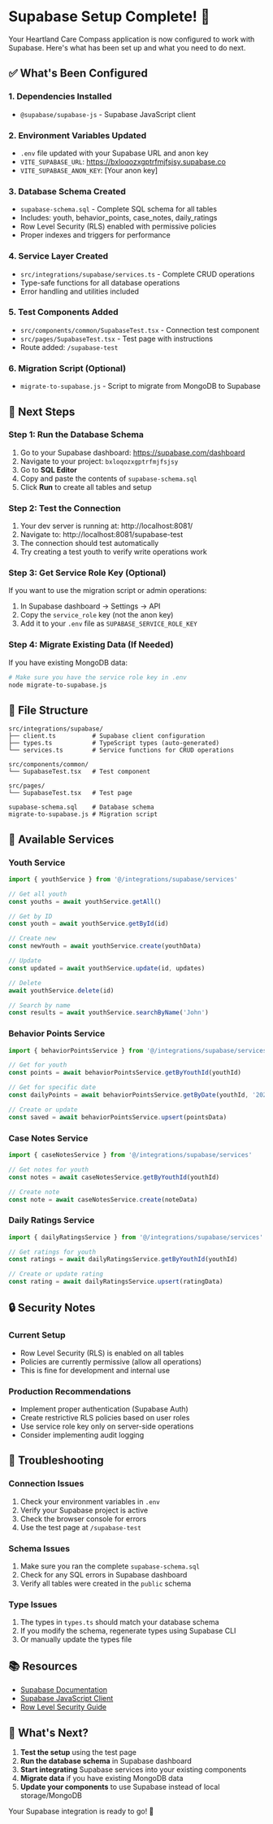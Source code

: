 # Supabase Setup Complete! 🎉

Your Heartland Care Compass application is now configured to work with Supabase. Here's what has been set up and what you need to do next.

## ✅ What's Been Configured

### 1. Dependencies Installed
- `@supabase/supabase-js` - Supabase JavaScript client

### 2. Environment Variables Updated
- `.env` file updated with your Supabase URL and anon key
- `VITE_SUPABASE_URL`: https://bxloqozxgptrfmjfsjsy.supabase.co
- `VITE_SUPABASE_ANON_KEY`: [Your anon key]

### 3. Database Schema Created
- `supabase-schema.sql` - Complete SQL schema for all tables
- Includes: youth, behavior_points, case_notes, daily_ratings
- Row Level Security (RLS) enabled with permissive policies
- Proper indexes and triggers for performance

### 4. Service Layer Created
- `src/integrations/supabase/services.ts` - Complete CRUD operations
- Type-safe functions for all database operations
- Error handling and utilities included

### 5. Test Components Added
- `src/components/common/SupabaseTest.tsx` - Connection test component
- `src/pages/SupabaseTest.tsx` - Test page with instructions
- Route added: `/supabase-test`

### 6. Migration Script (Optional)
- `migrate-to-supabase.js` - Script to migrate from MongoDB to Supabase

## 🚀 Next Steps

### Step 1: Run the Database Schema
1. Go to your Supabase dashboard: https://supabase.com/dashboard
2. Navigate to your project: `bxloqozxgptrfmjfsjsy`
3. Go to **SQL Editor**
4. Copy and paste the contents of `supabase-schema.sql`
5. Click **Run** to create all tables and setup

### Step 2: Test the Connection
1. Your dev server is running at: http://localhost:8081/
2. Navigate to: http://localhost:8081/supabase-test
3. The connection should test automatically
4. Try creating a test youth to verify write operations work

### Step 3: Get Service Role Key (Optional)
If you want to use the migration script or admin operations:
1. In Supabase dashboard → Settings → API
2. Copy the `service_role` key (not the anon key)
3. Add it to your `.env` file as `SUPABASE_SERVICE_ROLE_KEY`

### Step 4: Migrate Existing Data (If Needed)
If you have existing MongoDB data:
```bash
# Make sure you have the service role key in .env
node migrate-to-supabase.js
```

## 📁 File Structure

```
src/integrations/supabase/
├── client.ts          # Supabase client configuration
├── types.ts           # TypeScript types (auto-generated)
└── services.ts        # Service functions for CRUD operations

src/components/common/
└── SupabaseTest.tsx   # Test component

src/pages/
└── SupabaseTest.tsx   # Test page

supabase-schema.sql    # Database schema
migrate-to-supabase.js # Migration script
```

## 🔧 Available Services

### Youth Service
```typescript
import { youthService } from '@/integrations/supabase/services'

// Get all youth
const youths = await youthService.getAll()

// Get by ID
const youth = await youthService.getById(id)

// Create new
const newYouth = await youthService.create(youthData)

// Update
const updated = await youthService.update(id, updates)

// Delete
await youthService.delete(id)

// Search by name
const results = await youthService.searchByName('John')
```

### Behavior Points Service
```typescript
import { behaviorPointsService } from '@/integrations/supabase/services'

// Get for youth
const points = await behaviorPointsService.getByYouthId(youthId)

// Get for specific date
const dailyPoints = await behaviorPointsService.getByDate(youthId, '2024-01-15')

// Create or update
const saved = await behaviorPointsService.upsert(pointsData)
```

### Case Notes Service
```typescript
import { caseNotesService } from '@/integrations/supabase/services'

// Get notes for youth
const notes = await caseNotesService.getByYouthId(youthId)

// Create note
const note = await caseNotesService.create(noteData)
```

### Daily Ratings Service
```typescript
import { dailyRatingsService } from '@/integrations/supabase/services'

// Get ratings for youth
const ratings = await dailyRatingsService.getByYouthId(youthId)

// Create or update rating
const rating = await dailyRatingsService.upsert(ratingData)
```

## 🔒 Security Notes

### Current Setup
- Row Level Security (RLS) is enabled on all tables
- Policies are currently permissive (allow all operations)
- This is fine for development and internal use

### Production Recommendations
- Implement proper authentication (Supabase Auth)
- Create restrictive RLS policies based on user roles
- Use service role key only on server-side operations
- Consider implementing audit logging

## 🐛 Troubleshooting

### Connection Issues
1. Check your environment variables in `.env`
2. Verify your Supabase project is active
3. Check the browser console for errors
4. Use the test page at `/supabase-test`

### Schema Issues
1. Make sure you ran the complete `supabase-schema.sql`
2. Check for any SQL errors in Supabase dashboard
3. Verify all tables were created in the `public` schema

### Type Issues
1. The types in `types.ts` should match your database schema
2. If you modify the schema, regenerate types using Supabase CLI
3. Or manually update the types file

## 📚 Resources

- [Supabase Documentation](https://supabase.com/docs)
- [Supabase JavaScript Client](https://supabase.com/docs/reference/javascript)
- [Row Level Security Guide](https://supabase.com/docs/guides/auth/row-level-security)

## 🎯 What's Next?

1. **Test the setup** using the test page
2. **Run the database schema** in Supabase dashboard
3. **Start integrating** Supabase services into your existing components
4. **Migrate data** if you have existing MongoDB data
5. **Update your components** to use Supabase instead of local storage/MongoDB

Your Supabase integration is ready to go! 🚀